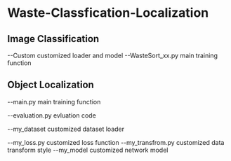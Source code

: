 # Waste-Classfication-Localization
## Image Classification
--Custom customized loader and model
--WasteSort_xx.py  main training function
## Object Localization
--main.py  main training function

--evaluation.py  evluation code

--my_dataset  customized dataset loader

--my_loss.py customized loss function
--my_transfrom.py customized data transform style
--my_model customized network model
